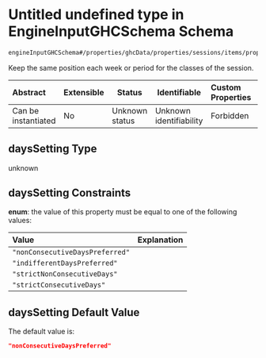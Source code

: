 # Untitled undefined type in EngineInputGHCSchema Schema

```txt
engineInputGHCSchema#/properties/ghcData/properties/sessions/items/properties/sessionRelations/properties/differentDays/properties/daysSetting
```

Keep the same position each week or period for the classes of the session.


| Abstract            | Extensible | Status         | Identifiable            | Custom Properties | Additional Properties | Access Restrictions | Defined In                                                         |
| :------------------ | ---------- | -------------- | ----------------------- | :---------------- | --------------------- | ------------------- | ------------------------------------------------------------------ |
| Can be instantiated | No         | Unknown status | Unknown identifiability | Forbidden         | Allowed               | none                | [ghc.schema.json\*](../out/ghc.schema.json "open original schema") |

## daysSetting Type

unknown

## daysSetting Constraints

**enum**: the value of this property must be equal to one of the following values:

| Value                           | Explanation |
| :------------------------------ | ----------- |
| `"nonConsecutiveDaysPreferred"` |             |
| `"indifferentDaysPreferred"`    |             |
| `"strictNonConsecutiveDays"`    |             |
| `"strictConsecutiveDays"`       |             |

## daysSetting Default Value

The default value is:

```json
"nonConsecutiveDaysPreferred"
```
